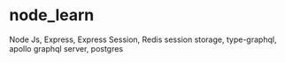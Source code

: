 # node_learn

Node Js, Express, Express Session, Redis session storage, type-graphql, apollo graphql server, postgres
